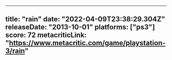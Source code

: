 
---
title: "rain"
date: "2022-04-09T23:38:29.304Z"
releaseDate: "2013-10-01"
platforms: ["ps3"]
score: 72
metacriticLink: "https://www.metacritic.com/game/playstation-3/rain"
---
